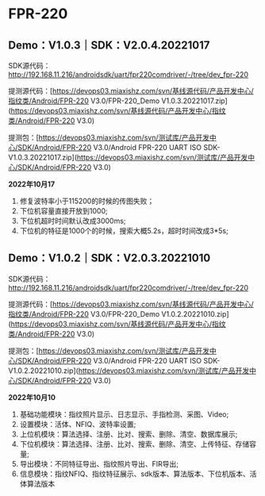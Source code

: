 # FPR-220

## Demo：V1.0.3｜SDK：V2.0.4.20221017 

SDK源代码：http://192.168.11.216/androidsdk/uart/fpr220comdriver/-/tree/dev_fpr-220

提测源代码：[https://devops03.miaxishz.com/svn/基线源代码/产品开发中心/指纹类/Android/FPR-220 V3.0/FPR-220_Demo V1.0.3.20221017.zip](https://devops03.miaxishz.com/svn/基线源代码/产品开发中心/指纹类/Android/FPR-220 V3.0)

提测包：[https://devops03.miaxishz.com/svn/测试库/产品开发中心/SDK/Android/FPR-220 V3.0/Android FPR-220 UART ISO SDK-V1.0.3.20221017.zip](https://devops03.miaxishz.com/svn/测试库/产品开发中心/SDK/Android/FPR-220 V3.0)

 **2022年10月17**

1. 修复波特率小于115200的时候的传图失败；
2. 下位机容量直接开放到1000;
3. 下位机超时时间默认改成3000ms;
4. 下位机的特征是1000个的时候，搜索大概5.2s，超时时间改成3*5s;

## Demo：V1.0.2｜SDK：V2.0.3.20221010 

SDK源代码：http://192.168.11.216/androidsdk/uart/fpr220comdriver/-/tree/dev_fpr-220

提测源代码：[https://devops03.miaxishz.com/svn/基线源代码/产品开发中心/指纹类/Android/FPR-220 V3.0/FPR-220_Demo V1.0.2.20221010.zip](https://devops03.miaxishz.com/svn/基线源代码/产品开发中心/指纹类/Android/FPR-220 V3.0)

提测包：[https://devops03.miaxishz.com/svn/测试库/产品开发中心/SDK/Android/FPR-220 V3.0/Android FPR-220 UART ISO SDK-V1.0.2.20221010.zip](https://devops03.miaxishz.com/svn/测试库/产品开发中心/SDK/Android/FPR-220 V3.0)

 **2022年10月10**

1. 基础功能模块：指纹照片显示、日志显示、手指检测、采图、Video;
1. 设置模块：活体、NFIQ、波特率设置;
1. 上位机模块：算法选择、注册、比对、搜索、删除、清空、数据库展示;
1. 下位机模块：算法选择、注册、比对、搜索、删除、清空、上传特征、存储容量;
1. 导出模块：不同特征导出、指纹照片导出、FIR导出;
1. 信息模块：指纹NFIQ、指纹特征展示、sdk版本、算法版本、下位机版本、活体算法版本
